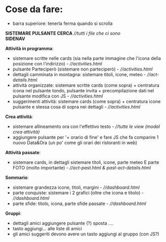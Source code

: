 # Cose da fare:

- barra superiore: tenerla ferma quando si scrolla      

**SISTEMARE PULSANTE CERCA** *//tutti i file che ci sono*        
**SIDENAV**

**Attività in programma**:     
- sistemare scritte nelle cards (sia nella parte immagine che l'icona della posizione con l'indirizzo) - *//activities.html*     
- pulsante Parteciperò (sistemare non parteciperò) - *//activities.html*      
- dettagli camminata in montagna: sistemare titoli, icone, meteo - *//act-details.html*     
- attività organizzate: sistemare scritte cards (come sopra) + centratura icona nel pulsante tondo, pulsante invita + precompilazione dati nel pulsante modifica con JS - *//activities.html*      
- suggerimenti attività: sistemare cards (come sopra) + centratura icone pulsante e stessa cosa di sopra nei dettagli - *//activities.html*   

**Crea attività**:        
- sistemare allineamento ora con l'effettivo testo - *//tutte le view (modal crea attività)*       
- aggiungere pulsante per '+ orario di fine' e fare JS che fa comparire 1 nuovo Data&Ora (un po' come gli orari dei ristoranti in web)
    
**Attività passate**:     
- sistemare cards, in dettagli sistemare titoli, icone, parte meteo E parte FOTO (molto importante) - *//act-past.html & past-act-details.html*       

**Sommario**:       
- sistemare grandezza icone, titoli, margini - *//dashboard.html*        
- parte conquiste: sistemare i 2 grafici (oltre che icona e titolo) - *//dashboard.html*       
- parte sfide: titolo, icona, parte sfide passate - *//dashboard.html*      

**Gruppi**:      
- dettagli amici aggiungere pulsante (?) sposta ....     
- tasto aggiungi... alle liste di amici
- gli amici suggeriti devono avere un tasto aggiungi al gruppo (con JS?)